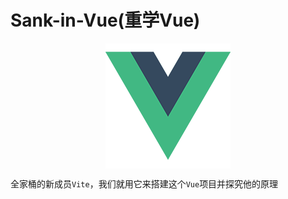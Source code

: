 # Sank-in-Vue(重学Vue)

<img src="./public/../src/assets/logo.png" style="display:block;margin:0 auto;" />

全家桶的新成员`Vite`，我们就用它来搭建这个`Vue`项目并探究他的原理

